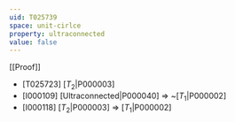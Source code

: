```yaml
---
uid: T025739
space: unit-cirlce
property: ultraconnected
value: false
---
```

[[Proof]]

* [T025723] [$T_2$|P000003]
* [I000109] [Ultraconnected|P000040] => ~[$T_1$|P000002]
* [I000118] [$T_2$|P000003] => [$T_1$|P000002]

